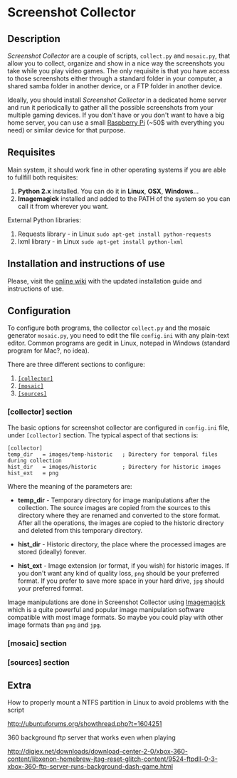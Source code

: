 # Screenshot Collector

## Description

*Screenshot Collector* are a couple of scripts, `collect.py` and `mosaic.py`, that allow you to collect, organize and
show in a nice way the screenshots you take while you play video games. The only requisite is that you have access to
those screenshots either through a standard folder in your computer, a shared samba folder in another device, or a FTP
folder in another device.

Ideally, you should install *Screenshot Collector* in a dedicated home server and run it periodically to gather all the
possible screenshots from your multiple gaming devices. If you don't have or you don't want to have a big home server,
you can use a small [Raspberry Pi](http://www.raspberrypi.org/) (~50$ with everything you need) or similar device for
that purpose.


## Requisites

Main system, it should work fine in other operating systems if you are able to fullfill both requisites:

1. **Python 2.x** installed. You can do it in **Linux**, **OSX**, **Windows**... 
2. **Imagemagick** installed and added to the PATH of the system so you can call it from wherever you want.



External Python libraries:

1. Requests library - in Linux `sudo apt-get install python-requests`
2. lxml library - in Linux `sudo apt-get install python-lxml`


## Installation and instructions of use

Please, visit the [online wiki](https://github.com/PixelGordo/Screenshot-Collector/wiki) with the updated installation
guide and instructions of use.


## Configuration

To configure both programs, the collector `collect.py` and the mosaic generator `mosaic.py`, you need to edit the file `config.ini` with any plain-text editor. Common programs are gedit in Linux, notepad in Windows (standard program for Mac?, no idea). 

There are three different sections to configure:

1. [`[collector]`](https://github.com/PixelGordo/Screenshot-Collector/wiki/Configuring-image-collector)
2. [`[mosaic]`](https://github.com/PixelGordo/Screenshot-Collector/wiki/Configuring-mosaic-generation)
3. [`[sources]`](https://github.com/PixelGordo/Screenshot-Collector/wiki/Configuring-screenshot-sources)

### \[collector\] section

The basic options for screenshot collector are configured in `config.ini` file, under `[collector]` section. The typical
aspect of that sections is:

    [collector]
    temp_dir   = images/temp-historic   ; Directory for temporal files during collection
    hist_dir   = images/historic        ; Directory for historic images
    hist_ext   = png 

Where the meaning of the parameters are:

* **temp_dir** - Temporary directory for image manipulations after the collection. The source images are copied from the
sources to this directory where they are renamed and converted to the store format. After all the operations, the images
are copied to the historic directory and deleted from this temporary directory.

* **hist_dir** - Historic directory, the place where the processed images are stored (ideally) forever.

* **hist_ext** - Image extension (or format, if you wish) for historic images. If you don't want any kind of quality loss,
`png` should be your preferred format. If you prefer to save more space in your hard drive, `jpg` should your preferred
format.

Image manipulations are done in Screenshot Collector using [Imagemagick](www.imagemagick.org) which is a quite powerful
and popular image manipulation software compatible with most image formats. So maybe you could play with other image
formats than `png` and `jpg`.

### \[mosaic\] section

### \[sources\] section

## Extra

How to properly mount a NTFS partition in Linux to avoid problems with the script

http://ubuntuforums.org/showthread.php?t=1604251

360 background ftp server that works even when playing

http://digiex.net/downloads/download-center-2-0/xbox-360-content/libxenon-homebrew-jtag-reset-glitch-content/9524-ftpdll-0-3-xbox-360-ftp-server-runs-background-dash-game.html